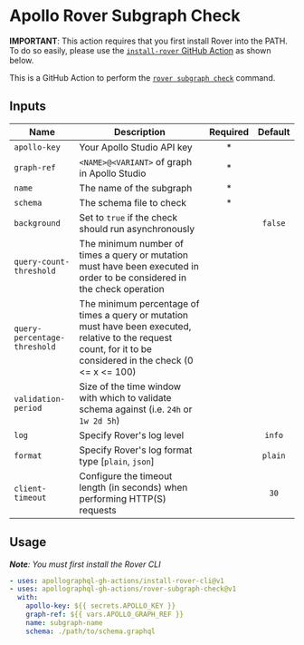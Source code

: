 # Apollo Rover Subgraph Check

**IMPORTANT**: This action requires that you first install Rover into the PATH. To do so easily, please use the [`install-rover` GitHub Action](https://github.com/apollographql-gh-actions/install-rover) as shown below.

This is a GitHub Action to perform the [`rover subgraph check`](https://www.apollographql.com/docs/rover/commands/subgraphs#subgraph-check) command.

## Inputs

| Name | Description | Required | Default |
| ---- | ----------- | :------: | :-----: |
| `apollo-key` | Your Apollo Studio API key | * | |
| `graph-ref` | `<NAME>@<VARIANT>` of graph in Apollo Studio | * | |
| `name` | The name of the subgraph | * | |
| `schema` | The schema file to check | * | |
| `background` | Set to `true` if the check should run asynchronously | | `false` |
| `query-count-threshold` | The minimum number of times a query or mutation must have been executed in order to be considered in the check operation | | |
| `query-percentage-threshold` | The minimum percentage of times a query or mutation must have been executed, relative to the request count, for it to be considered in the check (0 <= x <= 100) | | |
| `validation-period` | Size of the time window with which to validate schema against (i.e. `24h` or `1w 2d 5h`) | | |
| `log` | Specify Rover's log level | | `info` |
| `format` | Specify Rover's log format type [`plain`, `json`] | | `plain` |
| `client-timeout` | Configure the timeout length (in seconds) when performing HTTP(S) requests | | `30` |

## Usage

_**Note**: You must first install the Rover CLI_

```yaml
- uses: apollographql-gh-actions/install-rover-cli@v1
- uses: apollographql-gh-actions/rover-subgraph-check@v1
  with:
    apollo-key: ${{ secrets.APOLLO_KEY }}
    graph-ref: ${{ vars.APOLLO_GRAPH_REF }}
    name: subgraph-name
    schema: ./path/to/schema.graphql
```